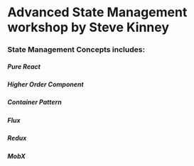 # Advanced State Management workshop by Steve Kinney
### State Management Concepts includes:
##### Pure React
##### Higher Order Component 
##### Container Pattern
##### Flux
##### Redux
##### MobX
